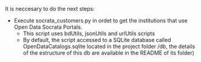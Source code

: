 
It is neccesary to do the next steps:

- Execute socrata_customers.py in ordet to get the institutions that use Open Data Socrata Portals.
    - This script uses bdUtils, jsonUtils and urlUtils scripts
    - By default, the script accessed to a SQLite database called OpenDataCatalogs.sqlite located in the project folder /db, the     details of the estructure of this db are available in the README of its folder)
    
